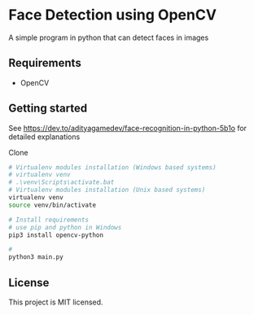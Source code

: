 # Face Detection using OpenCV

A simple program in python that can detect faces in images

## Requirements

- OpenCV

## Getting started

See https://dev.to/adityagamedev/face-recognition-in-python-5b1o for detailed explanations 

Clone

```sh
# Virtualenv modules installation (Windows based systems)
# virtualenv venv
# .\venv\Scripts\activate.bat
# Virtualenv modules installation (Unix based systems)
virtualenv venv
source venv/bin/activate

# Install requirements
# use pip and python in Windows
pip3 install opencv-python

# 
python3 main.py
```

##  License

This project is MIT licensed. 



